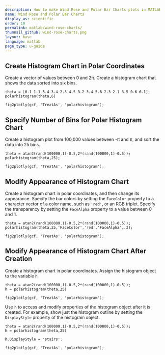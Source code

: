 ```yaml
---
description: How to make Wind Rose and Polar Bar Charts plots in MATLAB<sup>&reg;</sup> with Plotly.
name: Wind Rose and Polar Bar Charts
display_as: scientific
order: 19
permalink: matlab/wind-rose-charts/
thumnail_github: wind-rose-charts.png
layout: base
language: matlab
page_type: u-guide
---
```


## Create Histogram Chart in Polar Coordinates

Create a vector of values between 0 and 2π. Create a histogram chart that shows the data sorted into six bins.

```{matlab}
theta = [0.1 1.1 5.4 3.4 2.3 4.5 3.2 3.4 5.6 2.3 2.1 3.5 0.6 6.1];
polarhistogram(theta,6)

fig2plotly(gcf, 'TreatAs', 'polarhistogram');
```


<!--------------------- EXAMPLE BREAK ------------------------->

## Specify Number of Bins for Polar Histogram Chart

Create a histogram plot from 100,000 values between -π and π, and sort the data into 25 bins.

```{matlab}
theta = atan2(rand(100000,1)-0.5,2*(rand(100000,1)-0.5));
polarhistogram(theta,25);

fig2plotly(gcf, 'TreatAs', 'polarhistogram');
```

<!--------------------- EXAMPLE BREAK ------------------------->

## Modify Appearance of Histogram Chart

Create a histogram chart in polar coordinates, and then change its appearance. Specify the bar colors by setting the `FaceColor` property to a character vector of a color name, such as `'red'`, or an RGB triplet. Specify the transparency by setting the `FaceAlpha` property to a value between 0 and 1.

```{matlab}
theta = atan2(rand(100000,1)-0.5,2*(rand(100000,1)-0.5));
polarhistogram(theta,25,'FaceColor','red','FaceAlpha',.3);

fig2plotly(gcf, 'TreatAs', 'polarhistogram');
```

<!--------------------- EXAMPLE BREAK ------------------------->

## Modify Appearance of Histogram Chart After Creation

Create a histogram chart in polar coordinates. Assign the histogram object to the variable `h`.

```{matlab}
theta = atan2(rand(100000,1)-0.5,2*(rand(100000,1)-0.5));
h = polarhistogram(theta,25)

fig2plotly(gcf, 'TreatAs', 'polarhistogram');
```


Use `h` to access and modify properties of the histogram object after it is created. For example, show just the histogram outline by setting the `DisplayStyle` property of the histogram object.

```{matlab}
theta = atan2(rand(100000,1)-0.5,2*(rand(100000,1)-0.5));
h = polarhistogram(theta,25)

h.DisplayStyle = 'stairs';

fig2plotly(gcf, 'TreatAs', 'polarhistogram');
```


<!--------------------- EXAMPLE BREAK ------------------------->

